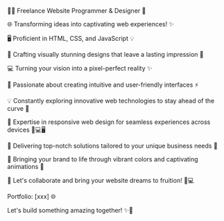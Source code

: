 👨‍💻 Freelance Website Programmer & Designer 🎨

🌐 Transforming ideas into captivating web experiences! ✨

🖥️ Proficient in HTML, CSS, and JavaScript 💡

🎨 Crafting visually stunning designs that leave a lasting impression 🎉

💻 Turning your vision into a pixel-perfect reality ✨

🌟 Passionate about creating intuitive and user-friendly interfaces ⚡️

💡 Constantly exploring innovative web technologies to stay ahead of the curve 🚀

🔧 Expertise in responsive web design for seamless experiences across devices 📱💻🖥️

💼 Delivering top-notch solutions tailored to your unique business needs 🎯

🌈 Bringing your brand to life through vibrant colors and captivating animations 🌟

💬 Let's collaborate and bring your website dreams to fruition! 🤝💻

Portfolio: [xxx] 🌐

Let's build something amazing together! ✨🚀
